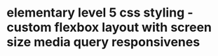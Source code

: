 # elementary level 5 css styling - custom flexbox layout with screen size media query responsivenes
